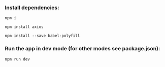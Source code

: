 ### Install dependencies:
`npm i`

`npm install axios`

`npm install --save babel-polyfill`

### Run the app in dev mode (for other modes see package.json):
`npm run dev`
